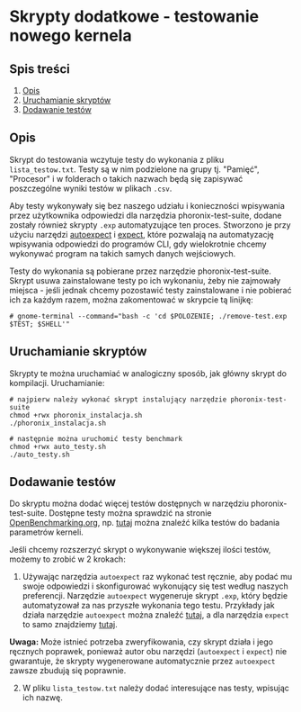 # Skrypty dodatkowe - testowanie nowego kernela

## Spis treści

1. [Opis](#opis)
2. [Uruchamianie skryptów](#uruchamianie-skryptów)
3. [Dodawanie testów](#dodawanie-testów)

## Opis

Skrypt do testowania wczytuje testy do wykonania z pliku `lista_testow.txt`. Testy są w nim podzielone na grupy tj. "Pamięć", "Procesor" i w folderach o takich nazwach będą się zapisywać poszczególne wyniki testów w plikach `.csv`.

Aby testy wykonywały się bez naszego udziału i konieczności wpisywania przez użytkownika odpowiedzi dla narzędzia phoronix-test-suite, dodane zostały również skrypty `.exp` automatyzujące ten proces. Stworzono je przy użyciu narzędzi [autoexpect](https://linux.die.net/man/1/autoexpect) i [expect](https://linux.die.net/man/1/expect), które pozwalają na automatyzację wpisywania odpowiedzi do programów CLI, gdy wielokrotnie chcemy wykonywać program na takich samych danych wejściowych.

Testy do wykonania są pobierane przez narzędzie phoronix-test-suite. Skrypt usuwa zainstalowane testy po ich wykonaniu, żeby nie zajmowały miejsca - jeśli jednak chcemy pozostawić testy zainstalowane i nie pobierać ich za każdym razem, można zakomentować w skrypcie tą linijkę:

```
# gnome-terminal --command="bash -c 'cd $POLOZENIE; ./remove-test.exp $TEST; $SHELL'"
```

## Uruchamianie skryptów

Skrypty te można uruchamiać w analogiczny sposób, jak główny skrypt do kompilacji. Uruchamianie:

```
# najpierw należy wykonać skrypt instalujący narzędzie phoronix-test-suite
chmod +rwx phoronix_instalacja.sh
./phoronix_instalacja.sh

# następnie można uruchomić testy benchmark
chmod +rwx auto_testy.sh
./auto_testy.sh
```

## Dodawanie testów

Do skryptu można dodać więcej testów dostępnych w narzędziu phoronix-test-suite. Dostępne testy można sprawdzić na stronie [OpenBenchmarking.org](https://openbenchmarking.org), np. [tutaj](https://openbenchmarking.org/suite/pts/kernel) można znaleźć kilka testów do badania parametrów kerneli.

Jeśli chcemy rozszerzyć skrypt o wykonywanie większej ilości testów, możemy to zrobić w 2 krokach:
1. Używając narzędzia `autoexpect` raz wykonać test ręcznie, aby podać mu swoje odpowiedzi i skonfigurować wykonujący się test według naszych preferencji. Narzędzie `autoexpect` wygeneruje skrypt `.exp`, który będzie automatyzował za nas przyszłe wykonania tego testu. Przykłady jak działa narzędzie `autoexpect` można znaleźć [tutaj](https://www.networkworld.com/article/969513/automating-responses-to-scripts-on-linux-using-expect-and-autoexpect.html#:~:text=the%20square%20brackets.-,Autoexpect,-There%20is%20a), a dla narzędzia `expect` to samo znajdziemy [tutaj](https://phoenixnap.com/kb/linux-expect).

**Uwaga:** Może istnieć potrzeba zweryfikowania, czy skrypt działa i jego ręcznych poprawek, ponieważ autor obu narzędzi (`autoexpect` i `expect`) nie gwarantuje, że skrypty wygenerowane automatycznie przez `autoexpect` zawsze zbudują się poprawnie.

2. W pliku `lista_testow.txt` należy dodać interesujące nas testy, wpisując ich nazwę.